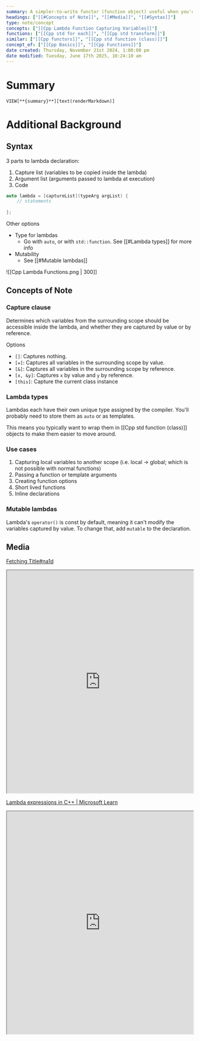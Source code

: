 ```yaml
---
summary: A simpler-to-write functor (function object) useful when you'd like to perform an operation on an object in a repeatable and easy-to-define way, defined by a given capture clause. Can be thought of as temporary "classes" where the capture clause is the data, and the arguments are method inputs.<br><br>Typically used to encapsulate a few lines of code passed to algorithms or asynchronous functions. Introduced in C++ 11. Can be considered syntactic sugar over classes with the `operator()` defined.
headings: ["[[#Concepts of Note]]", "[[#Media]]", "[[#Syntax]]"]
type: note/concept
concepts: ["[[Cpp Lambda Function Capturing Variables]]"]
functions: ["[[Cpp std for each]]", "[[Cpp std transform]]"]
similar: ["[[Cpp functors]]", "[[Cpp std function (class)]]"]
concept_of: ["[[Cpp Basics]]", "[[Cpp Functions]]"]
date created: Thursday, November 21st 2024, 1:00:00 pm
date modified: Tuesday, June 17th 2025, 10:24:10 am
---
```


# Summary
`VIEW[**{summary}**][text(renderMarkdown)]`

# Additional Background
## Syntax
3 parts to lambda declaration:
1. Capture list (variables to be copied inside the lambda)
2. Argument list (arguments passed to lambda at execution)
3. Code 
```cpp
auto lambda = [captureList](typeArg argList) {
	// statements
	
};
```

Other options
- Type for lambdas
	- Go with `auto`, or with `std::function`. See [[#Lambda types]] for more info
- Mutability
	- See [[#Mutable lambdas]]

![[Cpp Lambda Functions.png | 300]]

## Concepts of Note
### Capture clause
Determines which variables from the surrounding scope should be accessible inside the lambda, and whether they are captured by value or by reference.

Options
- `[]`: Captures nothing.
- `[=]`: Captures all variables in the surrounding scope by value.
- `[&]`: Captures all variables in the surrounding scope by reference.
- `[x, &y]`: Captures `x` by value and `y` by reference.
- `[this]`: Capture the current class instance

### Lambda types
Lambdas each have their own unique type assigned by the compiler. You'll probably need to store them as `auto` or as templates.

This means you typically want to wrap them in [[Cpp std function (class)]] objects to make them easier to move around.

### Use cases
1. Capturing local variables to another scope (i.e. local -> global; which is not possible with normal functions)
2. Passing a function or template arguments
3. Creating function options
4. Short lived functions
5. Inline declarations

### Mutable lambdas
Lambda's `operator()` is const by default, meaning it can't modify the variables captured by value. To change that, add `mutable` to the declaration.

## Media
[Fetching Title#na1d](https://shaharmike.com/cpp/lambdas-and-functions/)
<iframe src="https://shaharmike.com/cpp/lambdas-and-functions/" style="width: 100%; height: 600px;"></iframe>

[Lambda expressions in C++ | Microsoft Learn](https://learn.microsoft.com/en-us/cpp/cpp/lambda-expressions-in-cpp?view=msvc-170)
<iframe src="https://learn.microsoft.com/en-us/cpp/cpp/lambda-expressions-in-cpp?view=msvc-170" style="width: 100%; height: 600px;"></iframe>